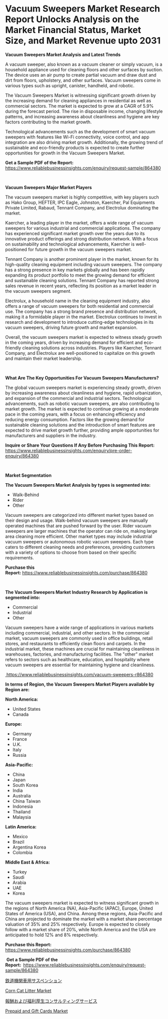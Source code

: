 <p><h1>Vacuum Sweepers Market Research Report Unlocks Analysis on the Market Financial Status, Market Size, and Market Revenue upto 2031</h1></p><p><strong>Vacuum Sweepers Market Analysis and Latest Trends</strong></p>
<p><p>A vacuum sweeper, also known as a vacuum cleaner or simply vacuum, is a household appliance used for cleaning floors and other surfaces by suction. The device uses an air pump to create partial vacuum and draw dust and dirt from floors, upholstery, and other surfaces. Vacuum sweepers come in various types such as upright, canister, handheld, and robotic.</p><p>The Vacuum Sweepers Market is witnessing significant growth driven by the increasing demand for cleaning appliances in residential as well as commercial sectors. The market is expected to grow at a CAGR of 5.9% during the forecast period. The rise in disposable income, changing lifestyle patterns, and increasing awareness about cleanliness and hygiene are key factors contributing to the market growth.</p><p>Technological advancements such as the development of smart vacuum sweepers with features like Wi-Fi connectivity, voice control, and app integration are also driving market growth. Additionally, the growing trend of sustainable and eco-friendly products is expected to create further opportunities for growth in the Vacuum Sweepers Market.</p></p>
<p><strong>Get a Sample PDF of the Report:&nbsp;</strong> <a href="https://www.reliablebusinessinsights.com/enquiry/request-sample/864380">https://www.reliablebusinessinsights.com/enquiry/request-sample/864380</a></p>
<p>&nbsp;</p>
<p><strong>Vacuum Sweepers Major Market Players</strong></p>
<p><p>The vacuum sweepers market is highly competitive, with key players such as Hako Group, HEFTER, IPC Eagle, Johnston, Kaercher, Pal Equipments Private Limited, Rabaud, Tennant Company, and Electrolux dominating the market. </p><p>Kaercher, a leading player in the market, offers a wide range of vacuum sweepers for various industrial and commercial applications. The company has experienced significant market growth over the years due to its innovative product offerings and strong distribution network. With a focus on sustainability and technological advancements, Kaercher is well-positioned for future growth in the vacuum sweepers market.</p><p>Tennant Company is another prominent player in the market, known for its high-quality cleaning equipment including vacuum sweepers. The company has a strong presence in key markets globally and has been rapidly expanding its product portfolio to meet the growing demand for efficient and sustainable cleaning solutions. Tennant Company has reported strong sales revenue in recent years, reflecting its position as a market leader in the vacuum sweepers segment.</p><p>Electrolux, a household name in the cleaning equipment industry, also offers a range of vacuum sweepers for both residential and commercial use. The company has a strong brand presence and distribution network, making it a formidable player in the market. Electrolux continues to invest in research and development to introduce cutting-edge technologies in its vacuum sweepers, driving future growth and market expansion.</p><p>Overall, the vacuum sweepers market is expected to witness steady growth in the coming years, driven by increasing demand for efficient and eco-friendly cleaning solutions across industries. Players like Kaercher, Tennant Company, and Electrolux are well-positioned to capitalize on this growth and maintain their market leadership.</p></p>
<p>&nbsp;</p>
<p><strong>What Are The Key Opportunities For Vacuum Sweepers Manufacturers?</strong></p>
<p><p>The global vacuum sweepers market is experiencing steady growth, driven by increasing awareness about cleanliness and hygiene, rapid urbanization, and expansion of the commercial and industrial sectors. Technological advancements, such as robotic vacuum sweepers, are also contributing to market growth. The market is expected to continue growing at a moderate pace in the coming years, with a focus on enhancing efficiency and reducing energy consumption. Factors like the growing demand for sustainable cleaning solutions and the introduction of smart features are expected to drive market growth further, providing ample opportunities for manufacturers and suppliers in the industry.</p></p>
<p><strong>Inquire or Share Your Questions If Any Before Purchasing This Report:</strong> <a href="https://www.reliablebusinessinsights.com/enquiry/pre-order-enquiry/864380">https://www.reliablebusinessinsights.com/enquiry/pre-order-enquiry/864380</a></p>
<p>&nbsp;</p>
<p><strong>Market Segmentation</strong></p>
<p><strong>The Vacuum Sweepers Market Analysis by types is segmented into:</strong></p>
<p><ul><li>Walk-Behind</li><li>Rider</li><li>Other</li></ul></p>
<p><p>Vacuum sweepers are categorized into different market types based on their design and usage. Walk-behind vacuum sweepers are manually operated machines that are pushed forward by the user. Rider vacuum sweepers are larger machines that the operator can ride on, making large area cleaning more efficient. Other market types may include industrial vacuum sweepers or autonomous robotic vacuum sweepers. Each type caters to different cleaning needs and preferences, providing customers with a variety of options to choose from based on their specific requirements.</p></p>
<p><strong>Purchase this Report:&nbsp;</strong><a href="https://www.reliablebusinessinsights.com/purchase/864380">https://www.reliablebusinessinsights.com/purchase/864380</a></p>
<p>&nbsp;</p>
<p><strong>The Vacuum Sweepers Market Industry Research by Application is segmented into:</strong></p>
<p><ul><li>Commercial</li><li>Industrial</li><li>Other</li></ul></p>
<p><p>Vacuum sweepers have a wide range of applications in various markets including commercial, industrial, and other sectors. In the commercial market, vacuum sweepers are commonly used in office buildings, retail stores, and restaurants to efficiently clean floors and carpets. In the industrial market, these machines are crucial for maintaining cleanliness in warehouses, factories, and manufacturing facilities. The "other" market refers to sectors such as healthcare, education, and hospitality where vacuum sweepers are essential for maintaining hygiene and cleanliness.</p></p>
<p><a href="https://www.reliablebusinessinsights.com/vacuum-sweepers-r864380">&nbsp;https://www.reliablebusinessinsights.com/vacuum-sweepers-r864380</a></p>
<p><strong>In terms of Region, the Vacuum Sweepers Market Players available by Region are:</strong></p>
<p>
    <p> <strong> North America: </strong>
        <ul>
            <li>United States</li>
            <li>Canada</li>
        </ul>
        </p> 
    <p> <strong> Europe: </strong>
        <ul>
            <li>Germany</li>
            <li>France</li>
            <li>U.K.</li>
            <li>Italy</li>
            <li>Russia</li>
        </ul>
        </p> 
    <p> <strong> Asia-Pacific: </strong>
        <ul>
            <li>China</li>
            <li>Japan</li>
            <li>South Korea</li>
            <li>India</li>
            <li>Australia</li>
            <li>China Taiwan</li>
            <li>Indonesia</li>
            <li>Thailand</li>
            <li>Malaysia</li>
        </ul>
        </p> 
    <p> <strong> Latin America: </strong>
        <ul>
            <li>Mexico</li>
            <li>Brazil</li>
            <li>Argentina Korea</li>
            <li>Colombia</li>
        </ul>
        </p> 
    <p> <strong> Middle East & Africa: </strong>
        <ul>
            <li>Turkey</li>
            <li>Saudi</li>
            <li>Arabia</li>
            <li>UAE</li>
            <li>Korea</li>
        </ul>
    </p>
    </p>
<p><p>The vacuum sweepers market is expected to witness significant growth in the regions of North America (NA), Asia-Pacific (APAC), Europe, United States of America (USA), and China. Among these regions, Asia-Pacific and China are projected to dominate the market with a market share percentage valuation of 35% and 25% respectively. Europe is expected to closely follow with a market share of 20%, while North America and the USA are anticipated to hold 12% and 8% respectively.</p></p>
<p><strong>Purchase this Report: </strong><a href="https://www.reliablebusinessinsights.com/purchase/864380">https://www.reliablebusinessinsights.com/purchase/864380</a></p>
<p>&nbsp;<strong>Get a Sample PDF of the Report:&nbsp;&nbsp;</strong><a href="https://www.reliablebusinessinsights.com/enquiry/request-sample/864380">https://www.reliablebusinessinsights.com/enquiry/request-sample/864380</a></p>
<p><strong></strong></p>
<p><p><a href="https://github.com/oqxogxyvqe90775/Market-Research-Report-List-2/blob/main/4317408142278.md">鉄道機関車用サスペンション</a></p><p><a href="https://github.com/bushilahore52/Market-Research-Report-List-1/blob/main/corn-cat-litter-market.md">Corn Cat Litter Market</a></p><p><a href="https://github.com/VellaJacobi2023/Market-Research-Report-List-1/blob/main/5512998142279.md">報酬および福利厚生コンサルティングサービス</a></p><p><a href="https://github.com/Valeridd446677/Market-Research-Report-List-1/blob/main/prepaid-and-gift-cards-market.md">Prepaid and Gift Cards Market</a></p></p>